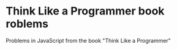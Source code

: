 # Think Like a Programmer book roblems
Problems in JavaScript from the book "Think Like a Programmer"
